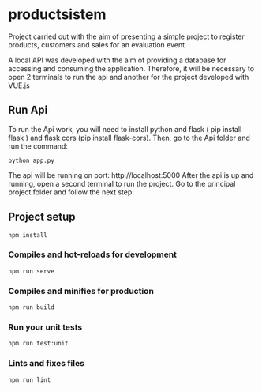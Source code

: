 # productsistem

Project carried out with the aim of presenting a simple project to register products, customers and sales for an evaluation event.

A local API was developed with the aim of providing a database for accessing and consuming the application. Therefore, it will be necessary to open 2 terminals to run the api and another for the project developed with VUE.js

## Run Api

To run the Api work, you will need to install python and flask ( pip install flask ) and flask cors (pip install flask-cors). Then,
go to the Api folder and run the command:

```
python app.py
```

The api will be running on port: http://localhost:5000
After the api is up and running, open a second terminal to run the project. Go to the principal project folder and follow the next step:

## Project setup

```
npm install
```

### Compiles and hot-reloads for development

```
npm run serve
```

### Compiles and minifies for production

```
npm run build
```

### Run your unit tests

```
npm run test:unit
```

### Lints and fixes files

```
npm run lint
```